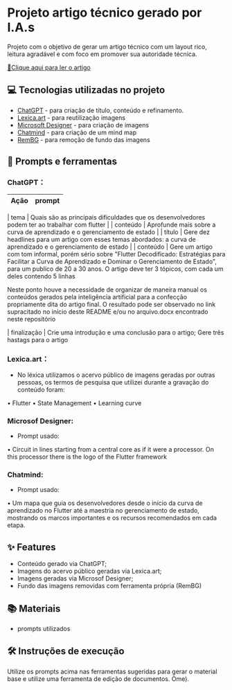 # Projeto artigo técnico gerado por I.A.s
Projeto com o objetivo de gerar um artigo técnico com um layout rico, leitura agradável e com foco em promover sua autoridade técnica.

<a href="https://web.dio.me/articles/flutter-decodificado-estrategias-para-facilitar-a-curva-de-aprendizado-e-dominar-o-gerenciamento-de-estado" title="Ler artigo"> 📕Clique aqui para ler o artigo</a>

## 💻 Tecnologias utilizadas no projeto

- [ChatGPT](https://chat.openai.com/) - para criação de título, conteúdo e refinamento.
- [Lexica.art](https://lexica.art/) - para reutilização imagens
- [Microsoft Designer](https://designer.microsoft.com/) - para criação de imagens
- [Chatmind](https://chatmind.tech/) - para criação de um mind map
- [RemBG](https://www.mediafire.com/file/g3hl1knnohvhi16/RemBG.rar/file) - para remoção de fundo das imagens


## 📄 Prompts e ferramentas

### ChatGPT：

|   Ação   | prompt                                                                                                                                                                                                                                                                         |
| :------: | ------------------------------------------------------------------------------------------------------------------------------------------------------------------------------------------------------------------------------------------------------------------------------ |

|    tema    | Quais são as principais dificuldades que os desenvolvedores podem ter ao trabalhar com flutter |
|  conteúdo  | Aprofunde mais sobre a curva de aprendizado e o gerenciamento de estado |
|   título   | Gere dez headlines para um artigo com esses temas abordados: a curva de aprendizado e o gerenciamento de estado |
|  conteúdo  | Gere um artigo com tom informal, porém sério sobre "Flutter Decodificado: Estratégias para Facilitar a Curva de Aprendizado e Dominar o Gerenciamento de Estado", para um publico de 20 a 30 anos. O artigo deve ter 3 tópicos, com cada um deles contendo 5 linhas

Neste ponto houve a necessidade de organizar de maneira manual os conteúdos gerados pela inteligência artificial para a confecção propriamente dita do artigo final. O resultado pode ser observado no link supracitado no início deste README e/ou no arquivo.docx encontrado neste repositório

| finalização | Crie uma introdução e uma conclusão para o artigo; Gere três hastags para o artigo


### Lexica.art：

- No léxica utilizamos o acervo público de imagens geradas por outras pessoas, os termos de pesquisa que utilizei durante a gravação do conteúdo foram:

• Flutter
• State Management
• Learning curve

### Microsof Designer:

- Prompt usado:

• Circuit in lines starting from a central core as if it were a processor. On this processor there is the logo of the Flutter framework

### Chatmind:

- Prompt usado:

• Um mapa que guia os desenvolvedores desde o início da curva de aprendizado no Flutter até a maestria no gerenciamento de estado, mostrando os marcos importantes e os recursos recomendados em cada etapa.


## ✨ Features

- Conteúdo gerado via ChatGPT;
- Imagens do acervo público geradas via Lexica.art;
- Imagens geradas via Microsof Designer;
- Fundo das imagens removidas com ferramenta própria (RemBG)


## 📚 Materiais

- prompts utilizados


## 🛠️ Instruções de execução

Utilize os prompts acima nas ferramentas sugeridas para gerar o material base e utilize uma ferramenta de edição de documentos. Ome).
